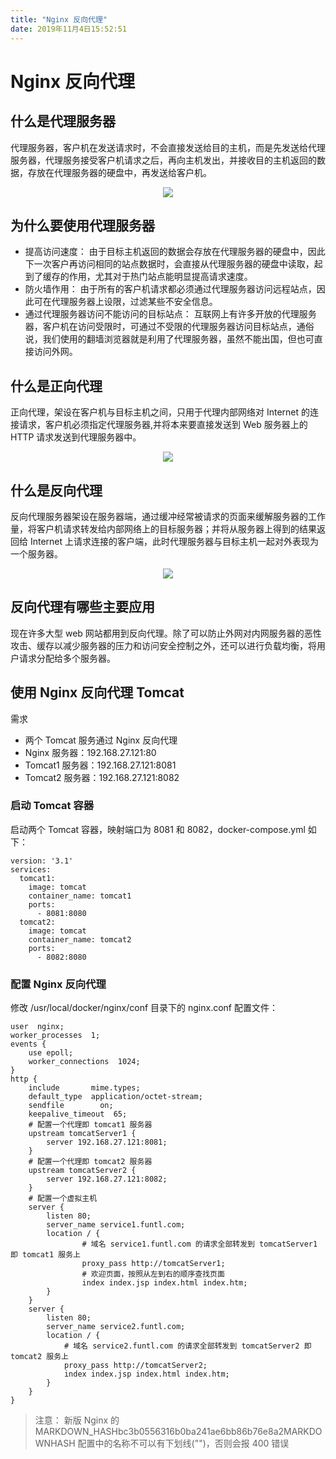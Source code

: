 ```yaml
---
title: "Nginx 反向代理"
date: 2019年11月4日15:52:51
---
```

# Nginx 反向代理
## 什么是代理服务器
代理服务器，客户机在发送请求时，不会直接发送给目的主机，而是先发送给代理服务器，代理服务接受客户机请求之后，再向主机发出，并接收目的主机返回的数据，存放在代理服务器的硬盘中，再发送给客户机。

<div align="center">
<img src="http://ww1.sinaimg.cn/large/007Rnr4nly1g8mw9950evj30ab06g74k.jpg">
</div>

## 为什么要使用代理服务器
- 提高访问速度： 由于目标主机返回的数据会存放在代理服务器的硬盘中，因此下一次客户再访问相同的站点数据时，会直接从代理服务器的硬盘中读取，起到了缓存的作用，尤其对于热门站点能明显提高请求速度。
- 防火墙作用： 由于所有的客户机请求都必须通过代理服务器访问远程站点，因此可在代理服务器上设限，过滤某些不安全信息。
- 通过代理服务器访问不能访问的目标站点： 互联网上有许多开放的代理服务器，客户机在访问受限时，可通过不受限的代理服务器访问目标站点，通俗说，我们使用的翻墙浏览器就是利用了代理服务器，虽然不能出国，但也可直接访问外网。

## 什么是正向代理
正向代理，架设在客户机与目标主机之间，只用于代理内部网络对 Internet 的连接请求，客户机必须指定代理服务器,并将本来要直接发送到 Web 服务器上的 HTTP 请求发送到代理服务器中。

<div align="center">
<img src="http://ww1.sinaimg.cn/large/007Rnr4nly1g8mw9950evj30ab06g74k.jpg">
</div>

## 什么是反向代理
反向代理服务器架设在服务器端，通过缓冲经常被请求的页面来缓解服务器的工作量，将客户机请求转发给内部网络上的目标服务器；并将从服务器上得到的结果返回给 Internet 上请求连接的客户端，此时代理服务器与目标主机一起对外表现为一个服务器。

<div align="center">
<img src="http://ww1.sinaimg.cn/large/007Rnr4nly1g8mwa791z0j30jz07g74i.jpg">
</div>

## 反向代理有哪些主要应用
现在许多大型 web 网站都用到反向代理。除了可以防止外网对内网服务器的恶性攻击、缓存以减少服务器的压力和访问安全控制之外，还可以进行负载均衡，将用户请求分配给多个服务器。

## 使用 Nginx 反向代理 Tomcat
需求
- 两个 Tomcat 服务通过 Nginx 反向代理
- Nginx 服务器：192.168.27.121:80
- Tomcat1 服务器：192.168.27.121:8081
- Tomcat2 服务器：192.168.27.121:8082

### 启动 Tomcat 容器
启动两个 Tomcat 容器，映射端口为 8081 和 8082，docker-compose.yml 如下：
```
version: '3.1'
services:
  tomcat1:
    image: tomcat
    container_name: tomcat1
    ports:
      - 8081:8080
  tomcat2:
    image: tomcat
    container_name: tomcat2
    ports:
      - 8082:8080
```

### 配置 Nginx 反向代理
修改 /usr/local/docker/nginx/conf 目录下的 nginx.conf 配置文件：
```
user  nginx;
worker_processes  1;
events {
    use epoll;
    worker_connections  1024;
}
http {
    include       mime.types;
    default_type  application/octet-stream;
    sendfile        on;
    keepalive_timeout  65;
    # 配置一个代理即 tomcat1 服务器
    upstream tomcatServer1 {
        server 192.168.27.121:8081;
    }
    # 配置一个代理即 tomcat2 服务器
    upstream tomcatServer2 {
        server 192.168.27.121:8082;
    }
    # 配置一个虚拟主机
    server {
        listen 80;
        server_name service1.funtl.com;
        location / {
                # 域名 service1.funtl.com 的请求全部转发到 tomcatServer1 即 tomcat1 服务上
                proxy_pass http://tomcatServer1;
                # 欢迎页面，按照从左到右的顺序查找页面
                index index.jsp index.html index.htm;
        }
    }
    server {
        listen 80;
        server_name service2.funtl.com;
        location / {
            # 域名 service2.funtl.com 的请求全部转发到 tomcatServer2 即 tomcat2 服务上
            proxy_pass http://tomcatServer2;
            index index.jsp index.html index.htm;
        }
    }
}
```
> 注意： 新版 Nginx 的 MARKDOWN_HASHbc3b0556316b0ba241ae6bb86b76e8a2MARKDOWNHASH 配置中的名称不可以有下划线("")，否则会报 400 错误